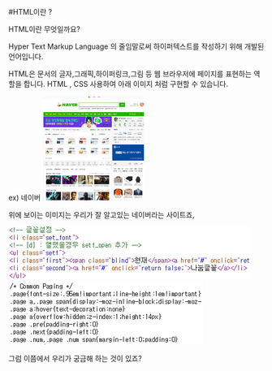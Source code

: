 #HTML이란 ?

HTML이란 무엇일까요? 

Hyper Text Markup Language 의 줄임말로써 하이퍼텍스트를 작성하기 위해 개발된 언어입니다.

HTML은 문서의 글자,그래픽,하이퍼링크,그림 등 웹 브라우저에 페이지를 표현하는 역할을 
합니다. HTML , CSS 사용하여 아래 이미지 처럼 구현할 수 있습니다.

ex) 네이버
![](/html/image/naver.png) 

위에 보이는 이미지는 우리가 잘 알고있는 네이버라는 사이트죠, 

![HTML](/html/image/img_html1_1.png)
![CSS](/html/image/img_html1_2.png) 




그럼 이쯤에서 우리가 궁금해 하는 것이 있죠?